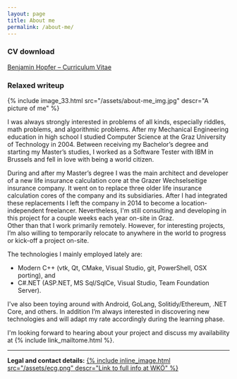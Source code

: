 ```yaml
---
layout: page
title: About me
permalink: /about-me/
---
```


### CV download

[Benjamin Hopfer – Curriculum Vitae](/assets/CV_Benjamin_Hopfer_2020-01.pdf)

### Relaxed writeup

{% include image_33.html src="/assets/about-me_img.jpg"
                         descr="A picture of me" %}

I was always strongly interested in problems of all kinds, especially riddles, math
problems, and algorithmic problems. After my Mechanical Engineering education in high
school I studied Computer Science at the Graz University of Technology in 2004. Between
receiving my Bachelor’s degree and starting my Master’s studies, I worked as a Software
Tester with IBM in Brussels and fell in love with being a world citizen.

During and after my Master’s degree I was the main architect and developer of a new life
insurance calculation core at the Grazer Wechselseitige insurance company. It went on to
replace three older life insurance calculation cores of the company and its subsidiaries.
After I had integrated these replacements I left the company in 2014 to become a
location-independent freelancer. Nevertheless, I'm still consulting and developing in this
project for a couple weeks each year on-site in Graz.  
Other than that I work primarily remotely. However, for interesting projects, I’m also
willing to temporarily relocate to anywhere in the world to progress or kick-off a project
on-site.

The technologies I mainly employed lately are:

* Modern C++ (vtk, Qt, CMake, Visual Studio, git, PowerShell, OSX porting), and
* C#.NET (ASP.NET, MS Sql/SqlCe, Visual Studio, Team Foundation Server).

I've also been toying around with Android, GoLang, Solitidy/Ethereum, .NET Core, and
others. In addition I’m always interested in discovering new technologies and will adapt
my rate accordingly during the learning phase.

I'm looking forward to hearing about your project and discuss my availability at
{% include link_mailtome.html %}.

---

**Legal and contact details:**
[{% include inline_image.html src="/assets/ecg.png"
                              descr="Link to full info at WKÖ"
%}](https://www.wkoecg.at/Web/Ecg.aspx?FirmaID=89ecfd17-edd3-4f2c-a7fe-183124fabd18)
